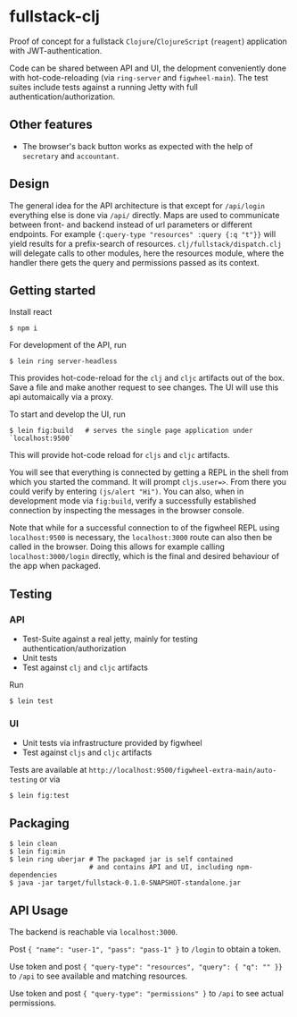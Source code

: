 # fullstack-clj

Proof of concept for a fullstack `Clojure`/`ClojureScript` (`reagent`) 
application with JWT-authentication. 

Code can be shared between API and UI, the delopment conveniently done with hot-code-reloading (via `ring-server` and `figwheel-main`). The test suites include tests against a running Jetty with full authentication/authorization.

## Other features

- The browser's back button works as expected with the help of `secretary` and `accountant`.

## Design

The general idea for the API architecture is that except for `/api/login` everything else is done via 
`/api/` directly. Maps are used to communicate between front- and backend instead of url parameters or different endpoints. For example `{:query-type "resources" :query {:q "t"}}` will yield results for a prefix-search of resources. `clj/fullstack/dispatch.clj` will delegate calls to other modules, here the resources module, where the handler there gets the query and permissions passed as its context.

## Getting started

Install react

	$ npm i

For development of the API, run

	$ lein ring server-headless

This provides hot-code-reload for the `clj` and `cljc` artifacts 
out of the box. Save a file and make another request to see changes.
The UI will use this api automaically via a proxy.

To start and develop the UI, run

	$ lein fig:build   # serves the single page application under `localhost:9500` 

This will provide hot-code reload for `cljs` and `cljc` artifacts.

You will see that everything is connected by getting a REPL in the shell from which you started the command. It
will prompt `cljs.user=>`. From there you could verify by entering `(js/alert "Hi")`. You can also, when in development mode
via `fig:build`, verify a successfully established connection by inspecting the messages in the browser console.

Note that while for a successful connection to of the figwheel REPL using `localhost:9500` is necessary,
the `localhost:3000` route can also then be called in the browser. Doing this allows for example calling `localhost:3000/login` directly, which is the final and desired behaviour of the app when packaged.

## Testing

### API

* Test-Suite against a real jetty, mainly for testing authentication/authorization
* Unit tests
* Test against `clj` and `cljc` artifacts

Run

	$ lein test

### UI

* Unit tests via infrastructure provided by figwheel
* Test against `cljs` and `cljc` artifacts

Tests are available
at `http://localhost:9500/figwheel-extra-main/auto-testing`
or via

	$ lein fig:test

## Packaging

```
$ lein clean
$ lein fig:min
$ lein ring uberjar # The packaged jar is self contained 
					# and contains API and UI, including npm-dependencies
$ java -jar target/fullstack-0.1.0-SNAPSHOT-standalone.jar
```

## API Usage

The backend is reachable via `localhost:3000`.

Post `{ "name": "user-1", "pass": "pass-1" }` to `/login` to obtain a token.

Use token and post `{ "query-type": "resources", "query": { "q": "" }}` to `/api` to see available and matching resources.

Use token and post `{ "query-type": "permissions" }` to `/api` to see actual permissions.
